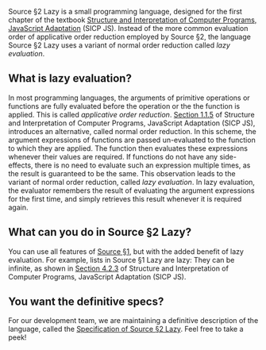 Source §2 Lazy is a small programming language, designed for the first chapter
of the textbook
<a href="https://sourceacademy.org/sicpjs">Structure and Interpretation
of Computer Programs, JavaScript Adaptation</a> (SICP JS).
Instead of the more common evaluation order of applicative order reduction
employed by Source §2, the language Source §2 Lazy uses a variant of
normal order reduction called <EM>lazy evaluation</EM>.

## What is lazy  evaluation?

In most programming languages, the arguments of primitive operations
or functions are fully evaluated before the operation or the
the function is applied. This is called <EM>applicative order reduction</EM>.
<a href="https://sourceacademy.org/sicpjs/1.1.5">Section 1.1.5</a>
of Structure and Interpretation of Computer Programs, JavaScript Adaptation
(SICP JS), introduces an alternative, called normal order reduction. In
this scheme, the argument expressions of functions are passed un-evaluated
to the function to which they are applied. The function then evaluates
these expressions whenever their values are required. If functions
do not have any side-effects, there is no need to evaluate such an expression
multiple times, as the result is guaranteed to be the same. This observation
leads to the variant of normal order reduction, called <EM>lazy evaluation</EM>.
In lazy evaluation, the evaluator remembers the result of evaluating the
argument expressions for the first time, and simply retrieves this result
whenever it is required again.

## What can you do in Source §2 Lazy?

You can use all features of
<a href="../source_1/">Source §1</a>, but with the added
benefit of lazy evaluation. For example, lists in
Source §1 Lazy are lazy: They can be infinite, as shown
in
<a href="https://sourceacademy.org/sicpjs/4.2.3">Section 4.2.3</a>
of Structure and Interpretation of Computer Programs, JavaScript Adaptation
(SICP JS).

## You want the definitive specs?

For our development team, we are maintaining a definitive description
of the language, called the
<a href="../source_2_lazy.pdf">Specification of Source §2 Lazy</a>.
Feel free to take a peek!


